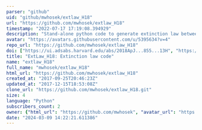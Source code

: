 ```yaml
---
parser: "github"
uid: "github/mwhosek/extlaw_H18"
url: "https://github.com/mwhosek/extlaw_H18"
timestamp: "2022-07-17 17:19:08.394929"
description: "Stand-alone python code to generate extinction law between 0.8 -- 2.2 microns, from Hosek+18"
avatar: "https://avatars.githubusercontent.com/u/5395634?v=4"
repo_url: "https://github.com/mwhosek/extlaw_H18"
doi: ["https://ui.adsabs.harvard.edu/abs/2018ApJ...855...13H", "https://ui.adsabs.harvard.edu/abs/2018ascl.soft03011H/abstract"]
title: "ExtLaw_H18: Extinction law code"
name: "extlaw_H18"
full_name: "mwhosek/extlaw_H18"
html_url: "https://github.com/mwhosek/extlaw_H18"
created_at: "2017-09-25T20:46:23Z"
updated_at: "2017-12-15T18:53:08Z"
clone_url: "https://github.com/mwhosek/extlaw_H18.git"
size: 4
language: "Python"
subscribers_count: 2
owner: {"html_url": "https://github.com/mwhosek", "avatar_url": "https://avatars.githubusercontent.com/u/5395634?v=4", "login": "mwhosek", "type": "User"}
date: "2024-03-09 14:22:21.611386"
---
```

